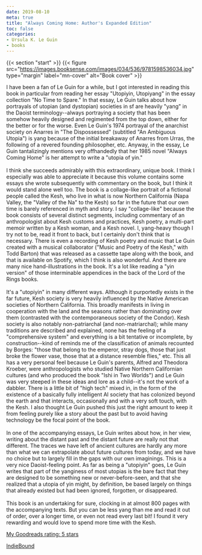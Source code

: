 ```yaml
---
date: 2019-08-10
meta: true
title: "Always Coming Home: Author's Expanded Edition"
toc: false
categories:
- Ursula K. Le Guin
- books
---
```


{{< section "start" >}}
{{< figure src="https://images.booksense.com/images/034/536/9781598536034.jpg" type="margin" label="mn-cover" alt="Book cover" >}}

I have been a fan of Le Guin for a while, but I got interested in reading this book in particular from reading her essay "Utopiyin, Utopiyang" in the essay collection "No Time to Spare." In that essay, Le Guin talks about how portrayals of utopian (and dystopian) societies in sf are heavily "yang" in the Daoist terminology--always portraying a society that has been somehow heavily designed and regimented from the top down, either for the better or for the worse. Even Le Guin's 1974 portrayal of the anarchist society on Anarres in "The Dispossessed" (subtitled "An Ambiguous Utopia") is yang because of the initial breakaway of Anarres from Urras, the following of a revered founding philosopher, etc. Anyway, in the essay, Le Guin tantalizingly mentions very offhandedly that her 1985 novel "Always Coming Home" is her attempt to write a "utopia of yin." <br /><br />I think she succeeds admirably with this extraordinary, unique book. I think I especially was able to appreciate it because this volume contains some essays she wrote subsequently with commentary on the book, but I think it would stand alone well too. The book is a collage-like portrait of a fictional people called the Kesh, who live in what is now Northern California (Napa Valley, the "Valley of the Na" to the Kesh) so far in the future that our own time is barely referenced in myth and story. I say "collage-like" because the book consists of several distinct segments, including commentary of an anthropologist about Kesh customs and practices, Kesh poetry, a multi-part memoir written by a Kesh woman, and a Kesh novel. I, yang-heavy though I try not to be, read it front to back, but I certainly don't think that is necessary. There is even a recording of Kesh poetry and music that Le Guin created with a musical collaborator ("Music and Poetry of the Kesh," with Todd Barton) that was released as a cassette tape along with the book, and that is available on Spotify, which I think is also wonderful. And there are many nice hand-illustrations in the book. It's a lot like reading a "yin version" of those interminable appendices in the back of the Lord of the Rings books.<br /><br />It's a "utopiyin" in many different ways. Although it purportedly exists in the far future, Kesh society is very heavily influenced by the Native American societies of Northern California. This broadly manifests in living in cooperation with the land and the seasons rather than dominating over them (contrasted with the contemporaneous society of the Condor). Kesh society is also notably non-patriarchal (and non-matriarchal); while many traditions are described and explained, none has the feeling of a "comprehensive system" and everything is a bit tentative or incomplete, by construction--kind of reminds me of the classification of animals recounted by Borges: "those that belong to the emperor, stray dogs, those that just broke the flower vase, those that at a distance resemble flies," etc. This all has a very personal feel because Le Guin's parents, Alfred and Theodora Kroeber, were anthropologists who studied Native Northern Californian cultures (and who produced the book "Ishi in Two Worlds") and Le Guin was very steeped in these ideas and lore as a child--it's not the work of a dabbler. There is a little bit of "high tech" mixed in, in the form of the existence of a basically fully intelligent AI society that has colonized beyond the earth and that interacts, occasionally and with a very soft touch, with the Kesh. I also thought Le Guin pushed this just the right amount to keep it from feeling purely like a story about the past but to avoid having technology be the focal point of the book.<br /> <br />In one of the accompanying essays, Le Guin writes about how, in her view, writing about the distant past and the distant future are really not that different. The traces we have left of ancient cultures are hardly any more than what we can extrapolate about future cultures from today, and we have no choice but to largely fill in the gaps with our own imaginings. This is a very nice Daoist-feeling point. As far as being a "utopiyin" goes, Le Guin writes that part of the yanginess of most utopias is the bare fact that they are designed to be something new or never-before-seen, and that she realized that a utopia of yin might, by definition, be based largely on things that already existed but had been ignored, forgotten, or disappeared. <br /><br />This book is an undertaking for sure, clocking in at almost 800 pages with the accompanying texts. But you can be less yang than me and read it out of order, over a longer time, or even not read every last bit! I found it very rewarding and would love to spend more time with the Kesh.

[My Goodreads rating: 5 stars](https://www.goodreads.com/review/show/2865834155)  

[IndieBound](https://www.indiebound.org/book/9781598536034)
